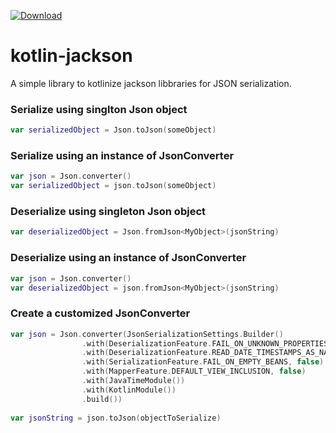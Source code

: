 [ ![Download](https://api.bintray.com/packages/psmelser/kotlin-jackson/kotlin-jackson-json/images/download.svg) ](https://bintray.com/psmelser/kotlin-jackson/kotlin-jackson-json/_latestVersion)

# kotlin-jackson
A simple library to kotlinize jackson libbraries for JSON serialization. 

### Serialize using singlton Json object
```kotlin
var serializedObject = Json.toJson(someObject)
```

### Serialize using an instance of JsonConverter
```kotlin
var json = Json.converter()
var serializedObject = json.toJson(someObject)
```

### Deserialize using singleton Json object
```kotlin
var deserializedObject = Json.fromJson<MyObject>(jsonString)
```

### Deserialize using an instance of JsonConverter
```kotlin
var json = Json.converter()
var deserializedObject = json.fromJson<MyObject>(jsonString)
```

### Create a customized JsonConverter
```kotlin
var json = Json.converter(JsonSerializationSettings.Builder()
                .with(DeserializationFeature.FAIL_ON_UNKNOWN_PROPERTIES, false)
                .with(DeserializationFeature.READ_DATE_TIMESTAMPS_AS_NANOSECONDS, false)
                .with(SerializationFeature.FAIL_ON_EMPTY_BEANS, false)
                .with(MapperFeature.DEFAULT_VIEW_INCLUSION, false)
                .with(JavaTimeModule())
                .with(KotlinModule())
                .build())
                
var jsonString = json.toJson(objectToSerialize)
```
